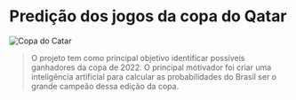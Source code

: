 # Predição dos jogos da copa do Qatar

<img src="https://th.bing.com/th/id/R.965689daeb1edc8ac584e9744baa8f2d?rik=Sk6a%2bffXmCFT4w&pid=ImgRaw&r=0" alt="Copa do Catar">

> O projeto tem como principal objetivo identificar possíveis ganhadores da copa de 2022. O principal motivador foi criar uma inteligência artificial para calcular as probabilidades do Brasil ser o grande campeão dessa edição da copa.
